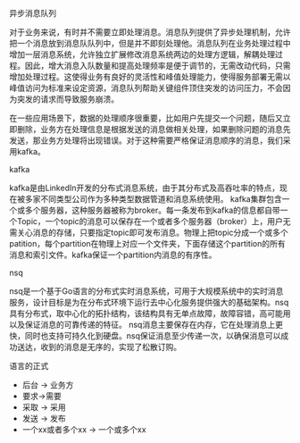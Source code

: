 异步消息队列

对于业务来说，有时并不需要立即处理消息。消息队列提供了异步处理机制，允许把一个消息放到消息队队列中，但是并不即刻处理他。消息队列在业务处理过程中增加一层消息系统，允许独立扩展修改消息系统两边的处理方逻辑，解耦处理过程。因此，增大消息入队数量和提高处理频率是便于调节的，无需改动代码，只需增加处理过程。这使得业务有良好的灵活性和峰值处理能力，使得服务部署无需以峰值访问为标准来设定资源，消息队列帮助关键组件顶住突发的访问压力，不会因为突发的请求而导致服务崩溃。

在一些应用场景下，数据的处理顺序很重要，比如用户先提交一个问题，随后又立即删除，业务方在处理信息是根据发送的消息做相关处理，如果删除问题的消息先发送，那业务方处理将出现错误。对于这种需要严格保证消息顺序的消息，我们采用kafka。

kafka

kafka是由LinkedIn开发的分布式消息系统，由于其分布式及高吞吐率的特点，现在被多家不同类型公司作为多种类型数据管道和消息系统使用。
kafka集群包含一个或多个服务器，这种服务器被称为broker。每一条发布到kafka的信息都自带一个Topic，一个topic的消息可以保存在一个或者多个服务器（broker）上，用户无需关心消息的存储，只要指定topic即可发布消息。物理上把topic分成一个或多个patition，每个partition在物理上对应一个文件夹，下面存储这个partition的所有消息和索引文件。kafka保证一个partition内消息的有序性。

nsq

nsq是一个基于Go语言的分布式实时消息系统，可用于大规模系统中的实时消息服务，设计目标是为在分布式环境下运行去中心化服务提供强大的基础架构。nsq具有分布式，取中心化的拓扑结构，该结构具有无单点故障，故障容错，高可能用以及保证消息的可靠传递的特征。
nsq消息主要保存在内存，它在处理消息上更快，同时也支持可持久化到硬盘。nsq保证消息至少传递一次，以确保消息可以成功送达，收到的消息是无序的，实现了松散订购。

语言的正式

* 后台 -> 业务方
* 要求->需要
* 采取 -> 采用
* 发送 -> 发布
* 一个xx或者多个xx -> 一个或多个xx
